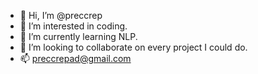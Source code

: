 - 👋 Hi, I’m @preccrep
- 👀 I’m interested in coding.
- 🌱 I’m currently learning NLP.
- 💞️ I’m looking to collaborate on every project I could do.
- 📫 preccrepad@gmail.com

<!---
preccrep/preccrep is a ✨ special ✨ repository because its `README.md` (this file) appears on your GitHub profile.
You can click the Preview link to take a look at your changes.
--->
